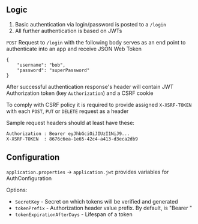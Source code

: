 ## Logic
1. Basic authentication via login/password is posted to a `/login`
2. All further authentication is based on JWTs


`POST` Request to `/login` with the following body serves as an end point to 
authenticate into an app and receive JSON Web Token

```
{
    "username": "bob",
    "password": "superPassword"
}
```

After successful authentication response's header will contain
JWT Authorization token (key `Authorization`) and a CSRF cookie

To comply with CSRF policy it is required to provide assigned `X-XSRF-TOKEN` 
with each `POST`, `PUT` or `DELETE` request as a header

Sample request headers should at least have these:

```
Authorization : Bearer eyJhbGciOiJIUzI1NiJ9...
X-XSRF-TOKEN  : 8676c6ea-1e65-42c4-a413-d3eca2db9
```

## Configuration

`application.properties` → `application.jwt` provides variables for AuthConfiguration

Options:
- `SecretKey` - Secret on which tokens will be verified and generated
- `tokenPrefix` - Authorization header value prefix. By default, is "Bearer "
- `tokenExpirationAfterDays` - Lifespan of a token
